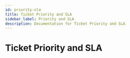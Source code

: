 ```yaml
---
id: priority-sla
title: Ticket Priority and SLA
sidebar_label: Priority and SLA
description: Documentation for Ticket Priority and SLA
---
```


# Ticket Priority and SLA
